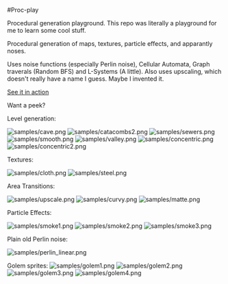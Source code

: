 #Proc-play

Procedural generation playground. This repo was literally a playground for me to learn some cool stuff.

Procedural generation of maps, textures, particle effects, and apparantly noses.

Uses noise functions (especially Perlin noise), Cellular Automata, Graph traverals (Random BFS) and L-Systems (A little).
Also uses upscaling, which doesn't really have a name I guess. Maybe I invented it.

[See it in action](http://luca-spopo.github.io/proc-play/)

Want a peek?

Level generation:

![samples/cave.png](samples/cave.png)
![samples/catacombs2.png](samples/catacombs2.png)
![samples/sewers.png](samples/sewers.png)
![samples/smooth.png](samples/smooth.png)
![samples/valley.png](samples/valley.png)
![samples/concentric.png](samples/concentric.png)
![samples/concentric2.png](samples/concentric2.png)

Textures:

![samples/cloth.png](samples/cloth.png)
![samples/steel.png](samples/steel.png)

Area Transitions:

![samples/upscale.png](samples/upscale.png)
![samples/curvy.png](samples/curvy.png)
![samples/matte.png](samples/matte.png)

Particle Effects:

![samples/smoke1.png](samples/smoke1.png)
![samples/smoke2.png](samples/smoke2.png)
![samples/smoke3.png](samples/smoke3.png)

Plain old Perlin noise:

![samples/perlin_linear.png](samples/perlin_linear.jpg)

Golem sprites:
![samples/golem1.png](samples/golem1.jpg)
![samples/golem2.png](samples/golem2.jpg)
![samples/golem3.png](samples/golem3.jpg)
![samples/golem4.png](samples/golem4.jpg)
